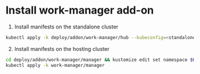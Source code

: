 # Install work-manager add-on 

1. Install manifests on the standalone cluster

```bash 
kubectl apply -k deploy/addon/work-manager/hub --kubeconfig=<standalone-kubeconfig>
```

2. Install manifests on the hosting cluster

```bash
cd deploy/addon/work-manager/manager && kustomize edit set namespace $HUB_NAME
kubectl apply -k work-manager/manager 
```
